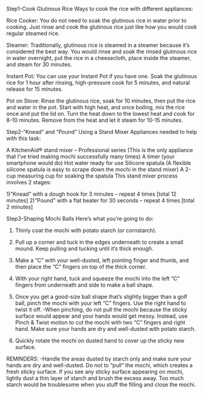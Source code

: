 Step1-Cook Glutinous Rice
Ways to cook the rice with different appliances:

Rice Cooker: You do not need to soak the glutinous rice in water prior to cooking. Just rinse and cook the glutinous rice just like how you would cook regular steamed rice.

Steamer: Traditionally, glutinous rice is steamed in a steamer because it’s considered the best way. You would rinse and soak the rinsed glutinous rice in water overnight, put the rice in a cheesecloth, place inside the steamer, and steam for 30 minutes.

Instant Pot: You can use your Instant Pot if you have one. Soak the glutinous rice for 1 hour after rinsing, high-pressure cook for 5 minutes, and natural release for 15 minutes.

Pot on Stove: Rinse the glutinous rice, soak for 10 minutes, then put the rice and water in the pot. Start with high heat, and once boiling, mix the rice once and put the lid on. Turn the heat down to the lowest heat and cook for 8-10 minutes. Remove from the heat and let it steam for 10-15 minutes.

Step2-“Knead” and “Pound” Using a Stand Mixer
Appliances needed to help with this task:

A KitchenAid® stand mixer – Professional series (This is the only appliance that I’ve tried making mochi successfully many times)
A timer (your smartphone would do)
Hot water ready for use
Silicone spatula (A flexible silicone spatula is easy to scrape down the mochi in the stand mixer)
A 2-cup measuring cup for soaking the spatula
This stand mixer process involves 2 stages:

1)“Knead” with a dough hook for 3 minutes – repeat 4 times [total 12 minutes]
2)“Pound” with a flat beater for 30 seconds – repeat 4 times [total 2 minutes]

Step3-Shaping Mochi Balls
Here’s what you’re going to do:

1) Thinly coat the mochi with potato starch (or cornstarch).

2) Pull up a corner and tuck in the edges underneath to create a small mound. 
Keep pulling and tucking until it’s thick enough.

3) Make a “C” with your well-dusted, left pointing finger and thumb,
and then place the “C” fingers on top of the thick corner.

4) With your right hand, tuck and squeeze the mochi into the left “C” fingers
 from underneath and side to make a ball shape.

5) Once you get a good-size ball shape that’s slightly bigger than a golf ball, 
pinch the mochi with your left “C” fingers. Use the right hand to twist it off.
-When pinching, do not pull the mochi because the sticky surface would appear and your hands would get messy. 
Instead, use Pinch & Twist motion to cut the mochi with two “C” fingers and right hand. 
Make sure your hands are dry and well-dusted with potato starch.

6) Quickly rotate the mochi on dusted hand to cover up the sticky new surface.

REMINDERS:
-Handle the areas dusted by starch only and make sure your hands are dry and well-dusted.
Do not to “pull” the mochi, which creates a fresh sticky surface.
If you see any sticky surface appearing on mochi, 
lightly dust a thin layer of starch and brush the excess away. 
Too much starch would be troublesome when you stuff the filling and close the mochi.